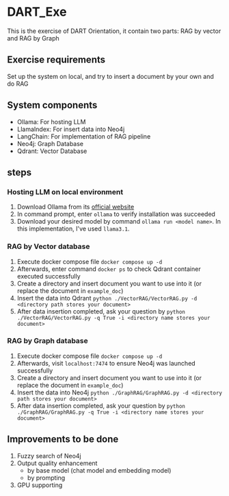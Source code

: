 # DART_Exe
This is the exercise of DART Orientation, it contain two parts: RAG by vector and RAG by Graph

## Exercise requirements
Set up the system on local, and try to insert a document by your own and do RAG

## System components
- Ollama: For hosting LLM
- LlamaIndex: For insert data into Neo4j
- LangChain: For implementation of RAG pipeline
- Neo4j: Graph Database
- Qdrant: Vector Database

## steps
### Hosting LLM on local environment
1. Download Ollama from its [official website](https://ollama.com/)
2. In command prompt, enter `ollama` to verify installation was succeeded
3. Download your desired model by command `ollama run <model name>`. In this implementation, I've used `llama3.1`.

### RAG by Vector database

1. Execute docker compose file
`docker compose up -d`
2. Afterwards, enter command `docker ps` to check Qdrant container executed successfully 
3. Create a directory and insert document you want to use into it (or replace the document in `example_doc`)
4. Insert the data into Qdrant
`python ./VectorRAG/VectorRAG.py -d <directory path stores your document>`
5. After data insertion completed, ask your question by
`python ./VectorRAG/VectorRAG.py -q True -i <directory name stores your document>`

### RAG by Graph database
1. Execute docker compose file
`docker compose up -d`
2. Afterwards, visit `localhost:7474` to ensure Neo4j was launched successfully
3. Create a directory and insert document you want to use into it (or replace the document in `example_doc`)
4. Insert the data into Neo4j
`python ./GraphRAG/GraphRAG.py -d <directory path stores your document>`
5. After data insertion completed, ask your question by
`python ./GraphRAG/GraphRAG.py -q True -i <directory name stores your document>`

## Improvements to be done
1. Fuzzy search of Neo4j
2. Output quality enhancement
    - by base model (chat model and embedding model)
    - by prompting
3. GPU supporting
